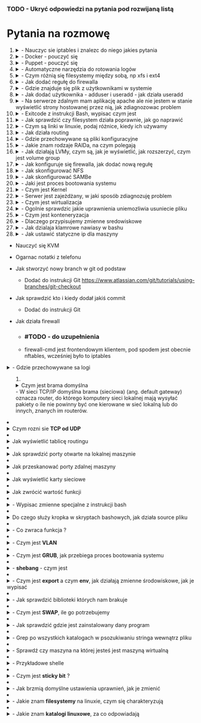 ### TODO - Ukryć odpowiedzi na pytania pod rozwijaną listą 

# Pytania na rozmowę 
<ol>
	<li>
		<details> <summary>	- Nauczyc sie iptables i znalezc do niego jakies pytania </summary>	
			Tekst
		</details>
	</li>
	<li>
		<details> <summary>	- Docker - pouczyć się </summary>
			Teskt
		</details>
	</li>
	<li>
		<details> <summary>	- Puppet - pouczyć się </summary>
			Tekst
		</details>
	</li>
	<li>
		<details> <summary>	- Automatyczne narzędzia do rotowania logów </summary>
			Tekst
		</details>
	</li>
	<li>
		<details> <summary>	- Czym różnią się filesystemy między sobą, np xfs i ext4</summary>
			Tekst
		</details>
	</li>
	<li>
		<details> <summary>	- Jak dodać regułę do firewalla</summary>
			Tekst
		</details>
	</li>
	<li>
		<details> <summary>	- Gdzie znajduje się plik z użytkownikami w systemie </summary>
			Tekst
		</details>
	</li>
	<li>
		<details> <summary>	- Jak dodać użytkownika - adduser i useradd - jak działa useradd</summary>
			Tekst
		</details>
	</li>
	<li>
		<details> <summary>	- Na serwerze zdalnym mam aplikację apache ale nie jestem w stanie wyświetlić strony hostowanej przez nią, jak zdiagnozowac problem </summary>
			Tekst
		</details>
	</li>
	<li>
		<details> <summary>	- Exitcode z instrukcji Bash, wypisac czym jest</summary>
			Tekst
		</details>
	</li>
	<li>
		<details> <summary>	- Jak sprawdzić czy filesystem działa poprawnie, jak go naprawić </summary>
			Tekst
		</details>
	</li>
	<li>
		<details> <summary>	- Czym są linki w linuxie, podaj różnice, kiedy ich używamy </summary>
			Tekst
		</details>
	</li>
	<li>
		<details> <summary>	- Jak działa routing</summary>
			Tekst
		</details>
	</li>
	<li>
		<details> <summary>	- Gdzie przechowywane są pliki konfiguracyjne</summary>
			Tekst
		</details>
	</li>
	<li>
		<details> <summary>	- Jakie znam rodzaje RAIDa, na czym polegają</summary>
			Tekst
		</details>
	</li>
	<li>
		<details> <summary>	- Jak działają LVMy, czym są, jak je wyświetlić, jak rozszerzyć, czym jest volume group </summary>
			Tekst
		</details>
	</li>
	<li>
		<details> <summary>	- Jak konfiguruje się firewalla, jak dodać nową regułę</summary>
			Tekst
		</details>
	</li>
	<li>
		<details> <summary>	- Jak skonfigurować NFS </summary>
			Tekst
		</details>
	</li>
	<li>
		<details> <summary>	- Jak skonfigurować SAMBe</summary>
			Tekst
		</details>
	</li>
	<li>
		<details> <summary>	- Jaki jest proces bootowania systemu </summary>
			Tekst
		</details>
	</li>
	<li>
		<details> <summary>	- Czym jest Kernel </summary>
				Tekst	
		</details>
	</li>
	<li>
		<details> <summary>	- Serwer jest zajeżdżany, w jaki sposób zdiagnozuję problem </summary>
				Tekst
		</details>
	</li>
	<li>
		<details> <summary>	- Czym jest wirtualizacja  </summary>
				Tekst
		</details>
	</li>
	<li>
		<details> <summary>	- Ogolnie sprawdzic jakie uprawnienia uniemozliwia usuniecie pliku </summary>
				Tekst
		</details>
	</li>
	<li>
		<details> <summary>	- Czym jest konteneryzacja </summary>
				Tekst
		</details>
	</li>
	<li>
		<details> <summary>	- Dlaczego przypisujemy zmienne sredowiskowe </summary>
				Tekst
		</details>
	</li>
	<li>
		<details> <summary>	- Jak dzialaja klamrowe nawiasy w bashu </summary>
				Tekst
		</details>
	</li>
	<li>
		<details> <summary>	- Jak ustawić statyczne ip dla maszyny</summary>
				Tekst
		</details>
	</li>
</ol>

- Nauczyć się KVM 
- Ogarnac notatki z telefonu 

- Jak stworzyć nowy branch w git od podstaw
	- Dodać do instrukcji Git https://www.atlassian.com/git/tutorials/using-branches/git-checkout
- Jak sprawdzić kto i kiedy dodał jakiś commit  
	- Dodać do instrukcji Git


- Jak działa firewall 

	- ### #TODO - do uzupełnienia 
	- firewall-cmd jest frontendowym klientem, pod spodem jest obecnie nftables, wcześniej było to iptables 


<details> <summary>	- Gdzie przechowywane sa logi



<!-- Lista z ogarniętymi pytaniami  -->
<ol>
	<li>
		<details> <summary class="sieci">	Czym jest brama domyślna </details>
			- W sieci TCP/IP domyślna brama (sieciowa) (ang. default gateway) oznacza router, do którego komputery sieci lokalnej mają wysyłać pakiety o ile nie powinny być one kierowane w sieć lokalną lub do innych, znanych im routerów.
		</details> 
	</li>
	<li>
		<details> <summary class="sieci">Czym rozni sie <b>TCP od UDP</b></summary>
			- Działanie TCP oferuje coś w rodzaju potwierdzenia zwrotnego, że połączenie zostało nawiązane oraz wysyła dane w sesji pomiędzy dwoma węzłami. ... UDP to również protokół w warstwie transportowej, ale nie wymaga handshake'a ani potwierdzenia o otrzymaniu danych. 
			<a href="https://newsblog.pl/czym-one-sa-roznica-miedzy-protokolem-tcp-i-udp/">Podstawy sieci + opis TCP i UDP</a>
		</details>  
	</li>
	<li>
		<details> <summary class="sieci">Jak wyświetlić tablicę routingu </summary>
			- <code>ip route</code>   
		</details>  
	</li>
	<li>
		<details> <summary class="linux sieci">Jak sprawdzić porty otwarte na lokalnej maszynie </summary>
			- <code>netstat</code>  </br>
			- <code>netstat -a</code> - wyświetla wszystkie porty  </br>
			- <code>netstat -l</code> - wyświetla nasłuchujące porty   </br>
		</details>  
	</li>
	<li>
		<details> <summary class="linux sieci">Jak przeskanować porty zdalnej maszyny </summary>
			- <code>nmap</code>
		</details>  
	</li>
	<li>
		<details> <summary class="linux sieci">Jak wyświetlić karty sieciowe </summary>
			- <code>ip a</code>
	</li>
	<li>
		<details> <summary class="linux bash">Jak zwrócić wartość funkcji </summary>
			- <code> return </code>
		</details>
	</li>
	<li>
		<details> <summary>- Wypisac zmienne specjalne z instrukcji bash </summary>				
				<code>$?</code> - wynik ostatniej komendy ( najczesciej 0/2 - 0 to komenda wykonana prawidlowo, wszystko inne to blad, nie musi byc to 2, liczba moze byc nawet ujemna )   </br>
				<code>$$</code> - numer procesu używanego przez komende   </br>
				<code>!$</code> - ostatni użyty argument  </br>
				<code>$0</code> - nazwa programu  </br>
				<code>$1</code> - argumenty, zaczynaja sie od jednego, nie musi byc to jeden  </br>
				<code>$#</code> - liczba argumentow  </br>
				<code>$*</code> - wszystkie argumenty jako string  </br>
				<code>$@</code> - argumenty w postaci tablicy  </br>
				[Instrukcja](https://github.com/mariuszkuswik/Nauka/blob/main/Linux/Linux.md#zmienne-specjalne)  
		</details>
	</li>
	<li>
		<details> <summary>Do czego służy kropka w skryptach bashowych, jak działa source pliku </summary>
			- Zmienne ze skryptu zaciaganego rowniez zastana zaciagniete  </br>
			- Zaciagany/sourcowany skrypt zostanie wykonany ( sprawdzic czy na pewno )  </br>
		</details>
	</li>
	<li>
		<details> <summary>- Co zwraca funkcja ? </summary>
			- Sama z siebie zwraca <b>exitcode</b>, domyslnie wartosc 0/1, żeby zwrócić coś więcej używamy <code>return</code>
		</details>
	</li>
	<li>
		<details> <summary>- Czym jest <b>VLAN</b></summary>
			- technologia sieciowa, która pozwala w ramach jednej fizycznej sieci lokalnej tworzyć wiele sieci logicznych (sieci wirtualnych)
		</details>
	</li>
	<li>
		<details> <summary>- Czym jest <b>GRUB</b>, jak przebiega proces bootowania systemu </summary>
			- boot manager,  który ładuje jądro Linuksa, jest to pierwsze oprogramowanie uruchamiane przy starcie systemu.  </br>
			[Czym jest grub + bootowanie](https://qa-stack.pl/ubuntu/347203/what-exactly-is-grub)
		</details>
	</li>
	<li>
		<details> <summary>- <b>shebang</b> - czym jest</summary>
			-  daje kontrole nad tym w jakim shellu zostanie wykonany skrypt, jezeli nie zostanie uzyty to skrypt wykona sie w obecnie uzywanym shellu 
		</details>
	</li>
	<li>
		<details> <summary>- Czym jest <b>export</b> a czym <b>env</b>, jak działają zmienne środowiskowe, jak je wypisać</summary>
			- <code>env</code> - wypisuje zmienne środowiskowe   </br> 
			- <code>export</code> - tworzy zmienną środowiskową   </br>	
		</details> 
	</li>
	<li>
		<details> <summary>- Jak sprawdzić biblioteki których nam brakuje </summary>
			- <code>ldd "sciezka docelowa komendy"</code>
		</details> 
	</li>
	<li>
		<details> <summary>- Czym jest <b>SWAP</b>, ile go potrzebujemy </summary>
			- Pamięć ulotna dostępna na dysku którą system może wykorzystywać, jej użycie jest zależne od stopnia swapiness, minimalna wielkość powinna być równa ilości RAM, ze względu na możliwość hibernacji 
		</details> 
	</li>
	<li>
		<details> <summary>- Jak sprawdzić gdzie jest zainstalowany dany program </summary>
			- <code>whereis</code>
		</details>
	</li>
	<li>
		<details> <summary>- Grep po wszystkich katalogach w psozukiwaniu stringa wewnątrz pliku </summary>
			- <code>grep -R "string" sciezka docelowa ?</code>
	</li>
	<li>
		<details> <summary>- Sprawdź czy maszyna na której jesteś jest maszyną wirtualną </summary>
			- lscpu, wyświetla to czy maszyna jest wirtualizowana 
	</li>
	<li>
		<details> <summary>- Przykładowe shelle </summary>
			- <code>bash</code>  </br>
			- <code>zsh</code>  </br>
			- <code>fish</code>  </br>
		</details>
	</li>
	<li>
		<details> <summary>- Czym jest <b>sticky bit</b> ? </summary>
			- Na koniec komendy jak zmienić lub ustawić te specjalne bity. Do tego słuzy nam komenda chmod.  
				<code>chmod o+s <nazwa pliku></code>  </br>
				<code>chmod g+s <nazwa katalogu></code>  </br>
				<code>chmod u+s <nazwa pliku></code>  </br>
		</details>
	</li>
	<li>
		<details> <summary>- Jak brzmią domyślne ustawienia uprawnień, jak je zmienić </summary>
			- <code>umask</code> - sprawdzic jak zmienic 
		</details>
	</li>
	<li>
		<details> <summary>- Jakie znam <b>filesystemy</b> na linuxie, czym się charakteryzują</summary>
			- <code>ext2</code>  </br>
			- <code>ext3</code>  </br>
			- <code>ext4</code>  </br>
			- <code>xfs</code>  </br>
			- <code>btrfs</code>  </br>
			- <code>bfs</code>  </br>
		</details>
	</li>
	<li>
		<details> <summary>- Jakie znam <b>katalogi linuxowe</b>, za co odpowiadają</summary>
			- /boot - pliki niezbędne do uruchomienia systemu (kernel, initrd, pliki bootloadera - w przypadku GRUB)  </br>
			- /etc - pliki konfiguracyjne, ustawienia systemowe  </br>
			- /home - pliki określające ustawienia każdego użytkownika + ich pliki  </br>
			- /proc - wirtualny katalog, zawierający dane o aktualnie uruchomionych procesach  </br>
			- /tmp - pliki tymczasowe
		</details>
	</li>
</ol>

  

















